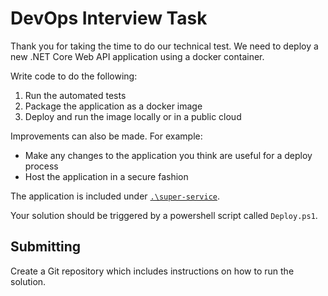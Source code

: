 # DevOps Interview Task

Thank you for taking the time to do our technical test. We need to deploy a new .NET Core Web API application using a docker container.

Write code to do the following:

1. Run the automated tests
2. Package the application as a docker image
3. Deploy and run the image locally or in a public cloud

Improvements can also be made. For example:

- Make any changes to the application you think are useful for a deploy process
- Host the application in a secure fashion

The application is included under [`.\super-service`](`.\super-service`).

Your solution should be triggered by a powershell script called `Deploy.ps1`.

## Submitting

Create a Git repository which includes instructions on how to run the solution.  